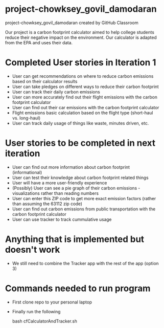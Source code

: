 # project-chowksey_govil_damodaran
project-chowksey_govil_damodaran created by GitHub Classroom

Our project is a carbon footprint calculator aimed to help college students reduce their negative impact on the environment. Our calculator is adapted from the EPA and uses their data.


# Completed User stories in Iteration 1
- User can get recommendations on where to reduce carbon emissions based on their calculator results
- User can take pledges on different ways to reduce their carbon footprint
- User can track their daily carbon emissions
- User can more accurately find out their flight emissions with the carbon footprint calculator
- User can find out their car emissions with the carbon footprint calculator
- Flight emissions basic calculation based on the flight type (short-haul vs. long-haul)
- User can track daily usage of things like waste, minutes driven, etc.

# User stories to be completed in next iteration
- User can find out more information about carbon footprint (informational)
- User can test their knowledge about carbon footprint related things
- User will have a more user-friendly experience 
- (Possibly) User can see a pie graph of their carbon emissions - visualizations rather than reading numbers
- User can enter this ZIP code to get more exact emission factors (rather than assuming the 63112 zip code)
- User can find out carbon emissions from public transportation with the carbon footprint calculator
- User can use tracker to track cummulative usage

# Anything that is implemented but doesn't work
- We still need to combine the Tracker app with the rest of the app (option 3)

# Commands needed to run program
- First clone repo to your personal laptop 
- Finally run the following

  bash cfCalculatorAndTracker.sh
